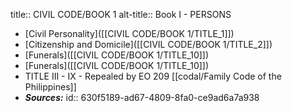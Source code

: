 title:: CIVIL CODE/BOOK 1
alt-title:: Book I - PERSONS

- [Civil Personality]([[CIVIL CODE/BOOK 1/TITLE_1]])
- [Citizenship and Domicile]([[CIVIL CODE/BOOK 1/TITLE_2]])
- [Funerals]([[CIVIL CODE/BOOK 1/TITLE_10]])
- [Funerals]([[CIVIL CODE/BOOK 1/TITLE_10]])
- TITLE III - IX - Repealed by EO 209 [[codal/Family Code of the Philippines]]
- ***Sources:***
  id:: 630f5189-ad67-4809-8fa0-ce9ad6a7a938